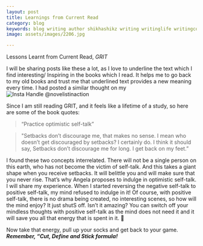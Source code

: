 ```yaml
---
layout: post
title: Learnings from Current Read 
category: blog
keywords: blog writing author shikhashikz writing writinglife writingcommunity dailyblogpost dailyblogpostchallenge GRIT angeladuckworth currentread
image: assets/images/2206.jpg

---
```


Lessons Learnt from Current Read, *GRIT*

I will be sharing posts like these a lot, as I love to underline the text which I find interesting/ Inspiring in the books which I read. It helps me to go back to my old books and trust me that underlined text provides a new meaning every time. I had posted a similar thought on my ![Insta Handle @novelistinaction](2206_insta.jpg)

Since I am still reading GRIT, and it feels like a lifetime of a study, so here are some of the book quotes:

>“Practice optimistic self-talk”
>

>"Setbacks don’t discourage me, that makes no sense. I mean who doesn’t get discouraged by setbacks? I certainly do. I think it should say, Setbacks don’t discourage me for long. I get back on my feet.”
>

I found these two concepts interrelated. There will not be a single person on this earth, who has not become the victim of self-talk. And this takes a giant shape when you receive setbacks. It will belittle you and will make sure that you never rise. That’s why Angela proposes to indulge in optimistic self-talk. I will share my experience. When I started reversing the negative self-talk to positive self-talk, my mind refused to indulge in it! Of course, with positive self-talk, there is no drama being created, no interesting scenes, so how will the mind enjoy? It just shutS off. Isn’t it amazing? You can switch off your mindless thoughts with positive self-talk as the mind does not need it and it will save you all that energy that is spent in it. 🤪

Now take that energy, pull up your socks and get back to your game. ***Remember, “Cut, Define and Stick formula!***
